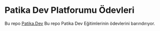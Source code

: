 
# Patika Dev Platforumu Ödevleri
Bu repo [Patika.Dev](https://app.patika.dev/) Bu repo Patika Dev Eğitimlerinin ödevlerini barındırıyor.

